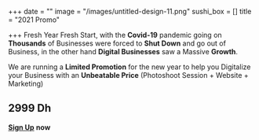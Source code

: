 +++
date = ""
image = "/images/untitled-design-11.png"
sushi_box = []
title = "2021 Promo"

+++
Fresh Year Fresh Start, with the **Covid-19** pandemic going on **Thousands** of Businesses were forced to **Shut Down** and go out of Business, in the other hand **Digital Businesses** saw a Massive **Growth**.

We are running a **Limited Promotion** for the new year to help you Digitalize your Business with an **Unbeatable Price** (Photoshoot Session + Website + Marketing)

## 2999 Dh

[**Sign Up**](https://business-booster.netlify.app/contact/) **now**